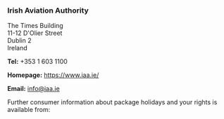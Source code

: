 ###  Irish Aviation Authority

The Times Building  
11-12 D'Olier Street  
Dublin 2  
Ireland

**Tel:** +353 1 603 1100

**Homepage:** [ https://www.iaa.ie/ ](https://www.iaa.ie/)

**Email:** [ info@iaa.ie ](mailto:info@iaa.ie)

Further consumer information about package holidays and your rights is
available from:
